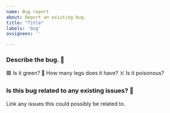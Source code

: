 ```yaml
---
name: Bug report
about: Report an existing bug.
title: "Title"
labels: 'bug'
assignees: ''

---
```


### **Describe the bug.** :bug:
🟩 Is it green? 🦵 How many legs does it have? ☠️ Is it poisonous?

### **Is this bug related to any existing issues?** :link:
Link any issues this could possibly be related to.
